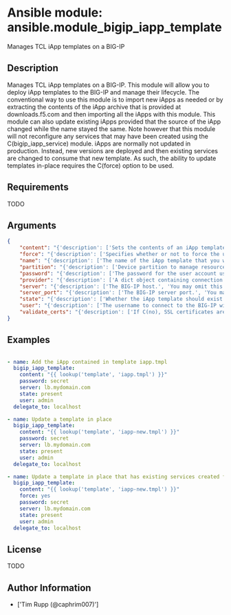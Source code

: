 # Ansible module: ansible.module_bigip_iapp_template


Manages TCL iApp templates on a BIG-IP

## Description

Manages TCL iApp templates on a BIG-IP. This module will allow you to deploy iApp templates to the BIG-IP and manage their lifecycle. The conventional way to use this module is to import new iApps as needed or by extracting the contents of the iApp archive that is provided at downloads.f5.com and then importing all the iApps with this module. This module can also update existing iApps provided that the source of the iApp changed while the name stayed the same. Note however that this module will not reconfigure any services that may have been created using the C(bigip_iapp_service) module. iApps are normally not updated in production. Instead, new versions are deployed and then existing services are changed to consume that new template. As such, the ability to update templates in-place requires the C(force) option to be used.

## Requirements

TODO

## Arguments

``` json
{
    "content": "{'description': ['Sets the contents of an iApp template directly to the specified value. This is for simple values, but can be used with lookup plugins for anything complex or with formatting. C(content) must be provided when creating new templates.']}",
    "force": "{'description': ['Specifies whether or not to force the uploading of an iApp. When C(yes), will force update the iApp even if there are iApp services using it. This will not update the running service though. Use C(bigip_iapp_service) to do that. When C(no), will update the iApp only if there are no iApp services using the template.'], 'type': 'bool'}",
    "name": "{'description': ['The name of the iApp template that you want to delete. This option is only available when specifying a C(state) of C(absent) and is provided as a way to delete templates that you may no longer have the source of.']}",
    "partition": "{'description': ['Device partition to manage resources on.'], 'default': 'Common'}",
    "password": "{'description': ['The password for the user account used to connect to the BIG-IP.', 'You may omit this option by setting the environment variable C(F5_PASSWORD).'], 'required': True, 'aliases': ['pass', 'pwd']}",
    "provider": "{'description': ['A dict object containing connection details.'], 'default': None, 'version_added': 2.5, 'suboptions': {'password': {'description': ['The password for the user account used to connect to the BIG-IP.', 'You may omit this option by setting the environment variable C(F5_PASSWORD).'], 'required': True, 'aliases': ['pass', 'pwd']}, 'server': {'description': ['The BIG-IP host.', 'You may omit this option by setting the environment variable C(F5_SERVER).'], 'required': True}, 'server_port': {'description': ['The BIG-IP server port.', 'You may omit this option by setting the environment variable C(F5_SERVER_PORT).'], 'default': 443}, 'user': {'description': ['The username to connect to the BIG-IP with. This user must have administrative privileges on the device.', 'You may omit this option by setting the environment variable C(F5_USER).'], 'required': True}, 'validate_certs': {'description': ['If C(no), SSL certificates are not validated. Use this only on personally controlled sites using self-signed certificates.', 'You may omit this option by setting the environment variable C(F5_VALIDATE_CERTS).'], 'default': True, 'type': 'bool'}, 'timeout': {'description': ['Specifies the timeout in seconds for communicating with the network device for either connecting or sending commands.  If the timeout is exceeded before the operation is completed, the module will error.'], 'default': 10}, 'ssh_keyfile': {'description': ['Specifies the SSH keyfile to use to authenticate the connection to the remote device.  This argument is only used for I(cli) transports.', 'You may omit this option by setting the environment variable C(ANSIBLE_NET_SSH_KEYFILE).']}, 'transport': {'description': ['Configures the transport connection to use when connecting to the remote device.'], 'required': True, 'choices': ['rest', 'cli'], 'default': 'cli'}}}",
    "server": "{'description': ['The BIG-IP host.', 'You may omit this option by setting the environment variable C(F5_SERVER).'], 'required': True}",
    "server_port": "{'description': ['The BIG-IP server port.', 'You may omit this option by setting the environment variable C(F5_SERVER_PORT).'], 'default': 443, 'version_added': 2.2}",
    "state": "{'description': ['Whether the iApp template should exist or not.'], 'default': 'present', 'choices': ['present', 'absent']}",
    "user": "{'description': ['The username to connect to the BIG-IP with. This user must have administrative privileges on the device.', 'You may omit this option by setting the environment variable C(F5_USER).'], 'required': True}",
    "validate_certs": "{'description': ['If C(no), SSL certificates are not validated. Use this only on personally controlled sites using self-signed certificates.', 'You may omit this option by setting the environment variable C(F5_VALIDATE_CERTS).'], 'default': True, 'type': 'bool', 'version_added': 2.0}",
}
```

## Examples


``` yaml

- name: Add the iApp contained in template iapp.tmpl
  bigip_iapp_template:
    content: "{{ lookup('template', 'iapp.tmpl') }}"
    password: secret
    server: lb.mydomain.com
    state: present
    user: admin
  delegate_to: localhost

- name: Update a template in place
  bigip_iapp_template:
    content: "{{ lookup('template', 'iapp-new.tmpl') }}"
    password: secret
    server: lb.mydomain.com
    state: present
    user: admin
  delegate_to: localhost

- name: Update a template in place that has existing services created from it.
  bigip_iapp_template:
    content: "{{ lookup('template', 'iapp-new.tmpl') }}"
    force: yes
    password: secret
    server: lb.mydomain.com
    state: present
    user: admin
  delegate_to: localhost

```

## License

TODO

## Author Information
  - ['Tim Rupp (@caphrim007)']
